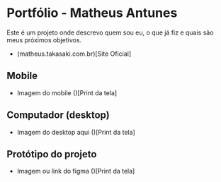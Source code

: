 # Portfólio - Matheus Antunes

Este é um projeto onde descrevo quem sou eu, o que já fiz e quais são meus próximos objetivos.

- (matheus.takasaki.com.br)[Site Oficial]

## Mobile

- Imagem do mobile
  ()[Print da tela]

## Computador (desktop)

- Imagem do desktop aqui
  ()[Print da tela]

## Protótipo do projeto

- Imagem ou link do figma
  ()[Print da tela]
